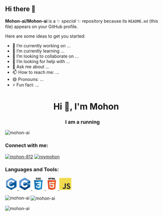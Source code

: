 ## Hi there 👋


**Mohon-ai/Mohon-ai** is a ✨ _special_ ✨ repository because its `README.md` (this file) appears on your GitHub profile.

Here are some ideas to get you started:

- 🔭 I’m currently working on ...
- 🌱 I’m currently learning ...
- 👯 I’m looking to collaborate on ...
- 🤔 I’m looking for help with ...
- 💬 Ask me about ...
- 📫 How to reach me: ...
- 😄 Pronouns: ...
- ⚡ Fun fact: ...
  <h1 align="center">Hi 👋, I'm Mohon</h1>
<h3 align="center">I am a running</h3>

<p align="left"> <img src="https://komarev.com/ghpvc/?username=mohon-ai&label=Profile%20views&color=0e75b6&style=flat" alt="mohon-ai" /> </p>

<h3 align="left">Connect with me:</h3>
<p align="left">
<a href="https://instagram.com/mohon-812" target="blank"><img align="center" src="https://raw.githubusercontent.com/rahuldkjain/github-profile-readme-generator/master/src/images/icons/Social/instagram.svg" alt="mohon-812" height="30" width="40" /></a>
<a href="https://codeforces.com/profile/roymohon" target="blank"><img align="center" src="https://raw.githubusercontent.com/rahuldkjain/github-profile-readme-generator/master/src/images/icons/Social/codeforces.svg" alt="roymohon" height="30" width="40" /></a>
</p>

<h3 align="left">Languages and Tools:</h3>
<p align="left"> <a href="https://www.cprogramming.com/" target="_blank" rel="noreferrer"> <img src="https://raw.githubusercontent.com/devicons/devicon/master/icons/c/c-original.svg" alt="c" width="40" height="40"/> </a> <a href="https://www.w3schools.com/cpp/" target="_blank" rel="noreferrer"> <img src="https://raw.githubusercontent.com/devicons/devicon/master/icons/cplusplus/cplusplus-original.svg" alt="cplusplus" width="40" height="40"/> </a> <a href="https://www.w3schools.com/css/" target="_blank" rel="noreferrer"> <img src="https://raw.githubusercontent.com/devicons/devicon/master/icons/css3/css3-original-wordmark.svg" alt="css3" width="40" height="40"/> </a> <a href="https://www.w3.org/html/" target="_blank" rel="noreferrer"> <img src="https://raw.githubusercontent.com/devicons/devicon/master/icons/html5/html5-original-wordmark.svg" alt="html5" width="40" height="40"/> </a> <a href="https://developer.mozilla.org/en-US/docs/Web/JavaScript" target="_blank" rel="noreferrer"> <img src="https://raw.githubusercontent.com/devicons/devicon/master/icons/javascript/javascript-original.svg" alt="javascript" width="40" height="40"/> </a> </p>

<p><img align="left" src="https://github-readme-stats.vercel.app/api/top-langs?username=mohon-ai&show_icons=true&locale=en&layout=compact" alt="mohon-ai" /></p>

<p>&nbsp;<img align="center" src="https://github-readme-stats.vercel.app/api?username=mohon-ai&show_icons=true&locale=en" alt="mohon-ai" /></p>

<p><img align="center" src="https://github-readme-streak-stats.herokuapp.com/?user=mohon-ai&" alt="mohon-ai" /></p>

